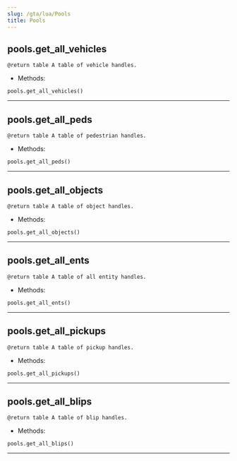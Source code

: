```yaml
---
slug: /gta/lua/Pools
title: Pools
---
```


## pools.get_all_vehicles
`@return table A table of vehicle handles.`

- Methods:

`pools.get_all_vehicles()`

---

## pools.get_all_peds
`@return table A table of pedestrian handles.`

- Methods:

`pools.get_all_peds()`

---

## pools.get_all_objects
`@return table A table of object handles.`

- Methods:

`pools.get_all_objects()`

---

## pools.get_all_ents
`@return table A table of all entity handles.`

- Methods:

`pools.get_all_ents()`

---

## pools.get_all_pickups
`@return table A table of pickup handles.`

- Methods:

`pools.get_all_pickups()`

---

## pools.get_all_blips
`@return table A table of blip handles.`

- Methods:

`pools.get_all_blips()`

---

